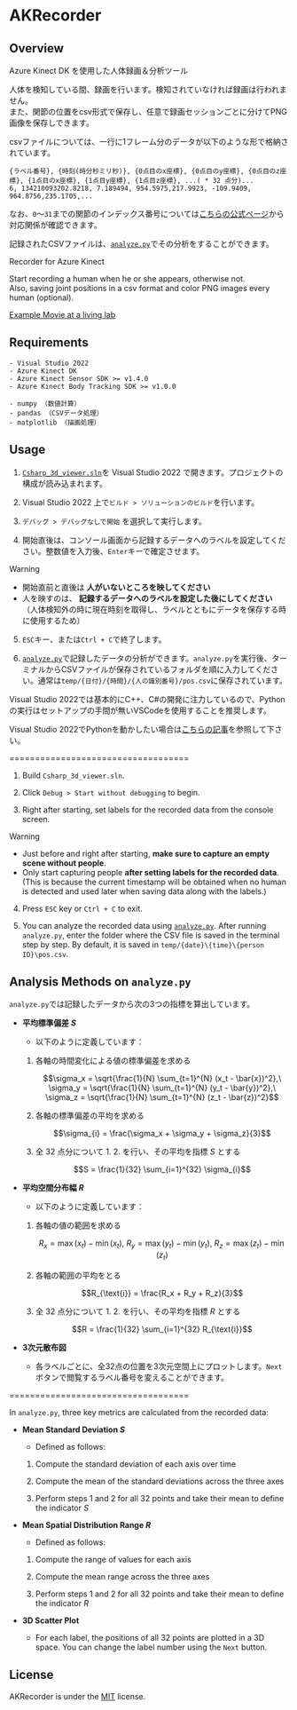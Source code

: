# AKRecorder
## Overview
Azure Kinect DK を使用した人体録画＆分析ツール

人体を検知している間、録画を行います。検知されていなければ録画は行われません。<br>また、関節の位置をcsv形式で保存し、任意で録画セッションごとに分けてPNG画像を保存しできます。

csvファイルについては、一行に1フレーム分のデータが以下のような形で格納されています。
```csv
{ラベル番号}, {時刻(時分秒ミリ秒)}, {0点目のx座標}, {0点目のy座標}, {0点目のz座標}, {1点目のx座標}, {1点目y座標}, {1点目z座標}, ...( * 32 点分)...
6, 134210093202.8218, 7.189494, 954.5975,217.9923, -109.9409, 964.8756,235.1705,...
```
なお、`0`～`31`までの関節のインデックス番号については[こちらの公式ページ](https://learn.microsoft.com/ja-jp/previous-versions/azure/kinect-dk/body-joints)から対応関係が確認できます。

記録されたCSVファイルは、[`analyze.py`](analyze.py)でその分析をすることができます。

Recorder for Azure Kinect

Start recording a human when he or she appears, otherwise not.<br>
Also, saving joint positions in a csv format and color PNG images every human (optional).

[Example Movie at a living lab](https://youtu.be/yrhxCEUvvkY)

## Requirements
```
- Visual Studio 2022
- Azure Kinect DK
- Azure Kinect Sensor SDK >= v1.4.0
- Azure Kinect Body Tracking SDK >= v1.0.0

- numpy （数値計算）
- pandas （CSVデータ処理）
- matplotlib （描画処理）
```

## Usage
1. [`Csharp_3d_viewer.sln`](Csharp_3d_viewer.sln)を Visual Studio 2022 で開きます。プロジェクトの構成が読み込まれます。

2. Visual Studio 2022 上で`ビルド > ソリューションのビルド`を行います。

3. `デバッグ > デバッグなしで開始` を選択して実行します。

4. 開始直後は、コンソール画面から記録するデータへのラベルを設定してください。整数値を入力後、`Enter`キーで確定させます。 
> [!WARNING]
> - 開始直前と直後は **人がいないところを映してください**
> - 人を映すのは、 **記録するデータへのラベルを設定した後にしてください**
>（人体検知外の時に現在時刻を取得し、ラベルとともにデータを保存する時に使用するため）

5. `ESC`キー、または`Ctrl + C`で終了します。

6. [`analyze.py`](analyze.py)で記録したデータの分析ができます。`analyze.py`を実行後、ターミナルからCSVファイルが保存されているフォルダを順に入力してください。通常は`temp/{日付}/{時間}/{人の識別番号}/pos.csv`に保存されています。

Visual Studio 2022では基本的にC++、C#の開発に注力しているので、Pythonの実行はセットアップの手間が無いVSCodeを使用することを推奨します。

Visual Studio 2022でPythonを動かしたい場合は[こちらの記事](https://zenn.dev/mom/articles/4fd7c02bcc9087)を参照して下さい。

===================================

1. Build `Csharp_3d_viewer.sln`.

2. Click `Debug > Start without debugging` to begin.

3. Right after starting, set labels for the recorded data from the console screen.
> [!WARNING]
> - Just before and right after starting, **make sure to capture an empty scene without people**.
> - Only start capturing people **after setting labels for the recorded data**.
> (This is because the current timestamp will be obtained when no human is detected and used later when saving data along with the labels.)

4. Press `ESC` key or `Ctrl + C` to exit.

5. You can analyze the recorded data using [`analyze.py`](analyze.py). After running `analyze.py`, enter the folder where the CSV file is saved in the terminal step by step. By default, it is saved in `temp/{date}\{time}\{person ID}\pos.csv`.
 
## Analysis Methods on `analyze.py`
`analyze.py`では記録したデータから次の3つの指標を算出しています。
- **平均標準偏差 $S$**
    - 以下のように定義しています：
    1. 各軸の時間変化による値の標準偏差を求める

        $$\sigma_x = \sqrt{\frac{1}{N} \sum_{t=1}^{N} (x_t - \bar{x})^2},\ \sigma_y = \sqrt{\frac{1}{N} \sum_{t=1}^{N} (y_t - \bar{y})^2},\ \sigma_z = \sqrt{\frac{1}{N} \sum_{t=1}^{N} (z_t - \bar{z})^2}$$

    2. 各軸の標準偏差の平均を求める

        $$\sigma_{i} = \frac{\sigma_x + \sigma_y + \sigma_z}{3}$$

    3. 全 $32$ 点分について 1. 2. を行い、その平均を指標 $S$ とする

        $$S = \frac{1}{32} \sum_{i=1}^{32} \sigma_{i}$$

- **平均空間分布幅 $R$**
    - 以下のように定義しています：
    1. 各軸の値の範囲を求める

        $$R_x = \max(x_t) - \min(x_t),\ R_y = \max(y_t) - \min(y_t),\ R_z = \max(z_t) - \min(z_t)$$

    2. 各軸の範囲の平均をとる

        $$R_{\text{i}} = \frac{R_x + R_y + R_z}{3}$$

    3. 全 $32$ 点分について 1. 2. を行い、その平均を指標 $R$ とする

        $$R = \frac{1}{32} \sum_{i=1}^{32} R_{\text{i}}$$

- **3次元散布図**
    - 各ラベルごとに、全32点の位置を3次元空間上にプロットします。`Next`ボタンで閲覧するラベル番号を変えることができます。

===================================

In `analyze.py`, three key metrics are calculated from the recorded data:  

- **Mean Standard Deviation $S$**  
    - Defined as follows:  
    1. Compute the standard deviation of each axis over time

    2. Compute the mean of the standard deviations across the three axes

    3. Perform steps 1 and 2 for all 32 points and take their mean to define the indicator $S$

- **Mean Spatial Distribution Range $R$**  
    - Defined as follows:  
    1. Compute the range of values for each axis

    2. Compute the mean range across the three axes

    3. Perform steps 1 and 2 for all 32 points and take their mean to define the indicator $R$

- **3D Scatter Plot**  
    - For each label, the positions of all 32 points are plotted in a 3D space. You can change the label number using the `Next` button.  

## License
AKRecorder is under the [MIT](LICENSE) license.
